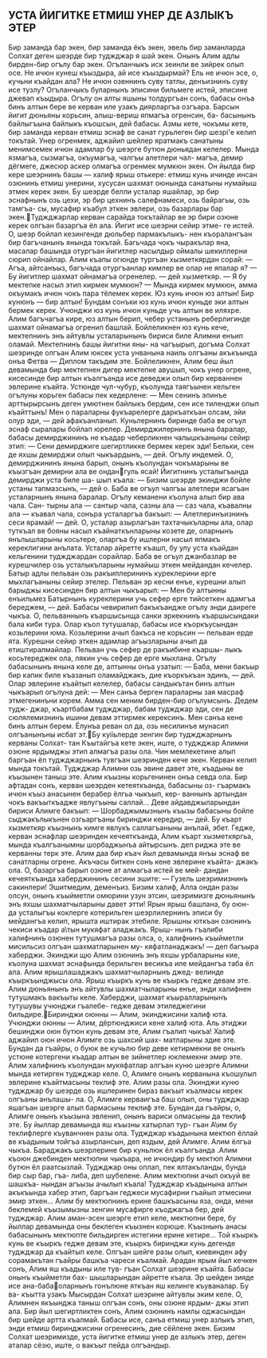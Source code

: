 ## УСТА ЙИГИТКЕ ЕТМИШ УНЕР ДЕ АЗЛЫКЪ ЭТЕР

Бир заманда бар экен, бир заманда ёкъ экен, эвель бир заманларда Солхат деген шеэрде бир туджджар я шай экен. Онынъ Алим адлы бирден-бир огълу бар экен. Огъланчыкъ иск зеинли ве зийрек олып осе. Не ичюн кунеш къыздыра, ай исе къыздырмай? Ель не ичюн эсе, о, кучьни къайдан ала? Не ичюн озеннинъ суву татлы, денъизнинъ суву исе тузлу? Огъланчыкъ буларнынъ эписини бильмеге истей, эписине джевап къыдыра.
Огълу он алты яшыны толдургъан сонъ, бабасы онъа бинъ алтын бере ве керван иле узакъ диярларгъа озгъара. Барсын йигит дюньяны корьсин, алыш-вериш япмагъа огренсин, ба- басынынъ байлыгъына байлыкъ къошсын, дей бабасы. Азмы кете, чокъмы кете, бир заманда керван етмиш эснаф ве санат гурьлеген бир шезрі'е келип токътай.
Унер огренмек, аджайип шейлер яратмакъ санатыны менимсемек ичюн адамлар бу шеэрге бутюн дюньядан келелер. Мында язмагъа, сызмагъа, окъумагъа, чалгъы алетлери чал- магъа, демир дёгмеге, джесюр аскер олмагъа огренмек мумкюн экен. Он йылда бир кере шеэрнинъ башы — халиф ярыш отькере: етмиш кунь ичинде инсан озюнинъ етмиш унерини, хусусан шахмат оюнында санатыны нумайыш этмек керек экен.
Бу шеэрде белли усталар яшайлар, эр бир эснафнынъ озь цехи, эр бир цехнинъ салефнамеси, озь байрагьы, озь тамгъа- сы, мусафир къабул эткен эвлери, озь базарлары бар экен.Туджджарлар керван сарайда токътайлар ве эр бири озюне керек олгъан базаргъа ёл ала. Йигит исе шеэрни сейир этме- ге истей. О, шеэр бойлап кезингенде дюльбер пармакълыкъ- нен къоралангъан бир багъчанынъ янында токътай. Багьчада чокъ чыракълар яна, масалар башында отургъан йигитлер насылдыр оймалы шекиллерни сюрип ойнайлар. Алим къапы огюнде тургъан хызметкярдан сорай:
— Агъа, айтсанъыз, багъчада отургъанлар кимлер ве олар не япалар я?
— Бу йигитлер шахмат ойнамагъа огренелер. — дей хызметкяр.
— Я бу мектепке насыл этип кирмек мумкюн?
— Мында кирмек мумкюн, амма окъумакъ ичюн чокъ пара тёлемек керек. Юз кунь ичюн юз алтын! Бир кунюнъ — бир алтын! Бундам сонъки юз кунь ичюн куньде эки алтын бермек керек. Учюнджи юз кунь ичюн куньде учь алтын ве иляхре.
Алим багъчагъа кире, юз алтын берип, чебер устанынъ реберлигинде шахмат ойнамагъа огренип башлай. Бойлеликнен юз кунь кече, мектепнинъ энъ айтувлы усталарынынъ бириси биле Алимни енъип оламай. Мектепнинъ башы йигитни яны- на чагъырып, догъма Солхат шеэринде олгъан Алим юксек уста унванына наиль олгъаны акъкъында онъа Фетва — Диплом такъдим эте.
Бойлеликнен, Алим беш йыл девамында бир мектепнен дигер мектепке авушып, чокъ унер огрене, кисесинде бир алтын къалгъанда исе деведжи олып бир керваннен эвлерине къайта. Устюнде чул-чубур, къолунда таягъынен кельген огълуны корьген бабасы пек кедерлене:
— Мен сенинъ элинъе арттырырсынъ деген умютнен байлыкъ бердим, сен исе тиленджи олып къайттынъ! Мен о параларны фукъарелерге даркъаткъан олсам, эйи олур эди, — дей афакъанланып.
Куньлернинъ биринде баба ве огъул эснаф сыралары бойлап юрелер. Демирджилернинъ янына баралар, бабасы демирджининъ не къадар чеберликнен чалышкъаныны сейир этип:
— Сени демирджиге шегиртликке бермек керек эди! Бельки, сен де яхшы демирджи олып чыкъардынъ, — дей.
Огълу индемей. О, демирджининъ янына барып, онынъ къолундан чокъмарыны ве къызгъан демирни ала ве ондангуль ясай! Йигитнинъ усталыгъында демирджи уста биле ша- шып къала:
— Бизим шеэрде экинджи бойле устаны тапмазсынъ, — дей о.
Баба ве огъул чалгъы алетлери ясагъан усталарнынъ янына баралар. Огълу кеманени къолуна алып бир ава чала. Сан- тырны ала — сантыр чала, сазны ала — саз чала, къавалны ала — къавал чала, сонъра усталаргъа бакъып:
— Алетлеринъизнинъ сеси ярамай! — дей.
О, усталар азырлагъан тахтачыкъларны ала, олар туткъал ве бояны насыл къайнаткънларыны козете де, оларнынъ янълышларыны косьтере, оларгъа бу ишлерни насыл япмакъ кереклигини анълата. Усталар айретте къашп, бу улу уста къайдан кельгенини туджджардан сорайлар.
Баба ве огъул джанбазлар ве курешчилер озь усталыкъларыны нумайыш эткен мейдандан кечелер. Батыр адлы пельван озь ракъиплерининъ куреклерини ерге мыхлагъаныны сейир этелер. Пельван эр кесни енъе, курешни алып барыджы кисесинден бир алтын чыкъарып:
— Мен бу алтынны енъильмез Батырнынъ куреклерини учь сефер ерге тийсеткен адамгъа береджем, — дей.
Бабасы чевирилип бакъкъандже огълу энди даиреге чыкъа. О, пельваннынъ къаршысьнща санки эркекнинъ къаршысындаки бала киби тура. Олар къол тутушалар, бабасы исе къоркъусындан козьлерини юма. Козьлерини ачып бакъса не корьсин — пельван ерде ята. Курешни сейир эткен адамлар агъызларыны ачып да етиштиралмайлар. Пельван учь сефер де ракъибине къаршы- лыкъ косьтереджек ола, лякин учь сефер де ерге мыхлана.
Огълу бабасынынъ янына келе де, алтынны онъа узатып:
— Баба, мени бакъыр бир капик биле къазанып оламайджакъ, дие къоркъкъан эдинъ, — дей.
Олар эвлерине къайтып келелер, бабасы сандыкътан бинъ алтын чыкъарып огълуна дей:
— Мен санъа берген параларны зая масраф этмегенинъни корем. Амма сен меним бирден-бир огълумсынъ. Дедем тудж- джар, къартбабам туджджар, бабам туджджар эди, сен де сюлялемизнинъ ишини девам эттирмек керексинъ. Мен санъа кене бинъ алтын берем. Ёлунъа реван ол да, озь несилинъе мунасип олгъанынъны исбат эт.Бу куііьлерде зенгин бир туджджарнынъ керваны Солхат- тан Къытайгъа кете экен, иште, о туджджар Алимни озюне ярдымджы этип алмагъа разы ола.
Чин мемлекетине алып баргъан ёл туджджарнынъ тувгъан шеэринден кече экен. Керван келип мында токътай. Туджджар Алимни озь эвине давет эте, къадыны ве къызынен таныш эте. Алим къызны корьгенинен онъа севда ола. Бир афтадан сонъ, керван шеэрден кетеяткъанда, бабасыны оз- гъармакъ ичюн къыз анасынен берабер ёлгьа чыкъып, кер- ваннынъ артындан чокъ вакъыткъадже явлугъыны саллай... Деве айдавджыларындан бириси Алимге бакъып:
— Шорбаджымызнынъ къызы бабасыны бойле сыджакълыкънен озгьаргъаны биринджи кередир, — дей. Бу къарт хызметкяр къызнынъ кимге явлукъ саллагъаныны анълай, эбет.
Гедже, керван эснафлар шеэринден кечеяткъанда, Алим къарт хызметкяргьа, мында къалгъанымны шорбаджынъа айтырсынъ. деп риджа эте ве керванны терк эте.
Алим даа бир къач йыл девамында янъы эснаф ве санатларны огрене. Акъчасы биткен сонъ кене эвлерине къайта- джакъ ола. О, базаргъа барып озюне ат алмагъа истей ве мей- дандан кечеяткъанда хаберджининъ сесини эшите:
— Гузель шеэримизнинъ сакинлери! Эшитмедим, деменъиз. Бизим халиф, Алла ондан разы олсун, онынъ къыйметли омюрини узун этсин, шеэримизге дюньянынъ энъ яхшы шахматчыларыны давет этти! Ярын ярыш башлана, бу оюн- да усталыгъы коклерге котерильген шеэрлилернинъ эписи бу мейдангъа келип, ярышта иштирак этебиле. Ярышны юткъан озюнинъ чекиси къадар а\тын мукяфат аладжакъ. Ярыш- нынъ гъалиби халифнинъ озюнен тутушмагъа разы олса, о, халифнинъ къыйметли мисильсиз олгъан шахматларынен му- кяфатланаджакъ! — деп багъыра хаберджи.
Экинджи щю Алим озюнинъ энъ яхшы урбаларыны кие, къолуна шахмат эснафында берильген весикъа иле мейдангъа таба ёл ала. Алим ярышлашаджакъ шахматчыларнынъ джед- велинде къыркъынджысы ола. Ярыш къыркъ кунь ве къыркъ гедже девам эте. Алим дюньянынъ энъ айтувлы шахматчыларыны енъе, энди халифнен тутушмакъ вакъыты келе. Хаберджи, шахмат къыралларынынъ тутушувы учюнджи гъалебе- гедже девам этиледжегини бильдире.Биринджи оюнны — Алим, экинджисини халиф юта. Учюнджи оюнны — Алим, дёртюнджиси кене халиф юта. Аль этиджи бешинджи оюн бутюн кунь девам эте, Алим гъалип чыкъа! Халиф аджайип оюн ичюн Алимге озь шахсий шах- матларыны эдие эте. Бундан да гъайры, о буюк ве кучьлю бир деве кетирмекни ве онынъ устюне котергени къадар алтын ве зийнетлер юклемекни эмир эте.
Алим халифнинъ къолундан мукяфатлар алгъан куню шеэрге Алимни мында кетирген туджджар келе. О, Алимге онынъ керванына къошулып эвлерине къайтмасыны теклиф эте. Алим разы ола. Экинджи куню туджджар бу шеэрде озь ишлеринен бираз вакъыт къалмасы керек олгъаны анълашы- ла. О, Алимге керваигъа баш олып, оны туджджар яшагъан шеэрге алып бармасыны теклиф эте. Бундан да гъайры, о, Алимге онынъ къызына эвленип, онынъ вариси олмасыны да теклиф эте. Бу йыллар девамында яш къызны хатырлап тур- гъан А\им бу теклифлерге къуванчнен разы ола. Туджджар къадынына мектюп ёллай ве къадыным тойгъа азырлансын, деп яздым, дей Алимге.
Алим ёлгъа чыкъа. Бараджакъ шеэрлерине бир куньлюк ёл къалгъанда .Алим къоюн джебинден мектюпни чыкъара, не ичюндир бу мектюп Алимни бутюн ёл раатсызлай. Туджджар оны оплап, пек ялтакъланды, бунда бир сыр бар, гъа- либа, деп шубелене. Алим мектюпни ачып окъуй ве шашкъа- нындан агъызы ачылып къала! Туджджар къадынына алтын акъкъында хабер этип, баргъан геджеси мусафирни гъайып этмесини эмир эткен...
Алим бу мектюпнинъ ерине башкъасыны яза, онда, мени беклемей къызымызны зенгин мусафирге къоджагъа бер, дей туджджар. Алим аман-эсен шеэрге етип келе, мектюпни бере, бу йыллар девамында оны беклеген къызнен корюше. Къызнынъ анасы бабасынынъ мектюпте бильдирген истегини ерине кетире... Той къыркъ кунь ве къыркъ гедже девам эте, къыркъ биринджи кунь дегенде туджджар да къайтып келе. Олгъан шейге разы олып, киевинден афу сорамакътан гъайры башкъа чареси къалмай.
Арадан ярым йыл кечкен сонъ, Алим яш къадыны иле тув- гъан Солхат шеэрине къайта. Бабасы онынъ къыйметли бах- шышларындан айретте къала. Эр шейден зияде исе ана-бабаоларнынъ гонълюне яткъан яш келинге къуваналар. Бу ва- къытта узакъ Мысырдан Солхат шеэрине айтувлы эким келе. О, Алимнен якъынджа таныш олгъан сонъ, оны озюне ярдым- джы этип ала. Бир йыл шегиртликтен сонъ, Алим озюнинъ намлы оджасындан бир шейде артта къалмай. Бабасы исе, санъа етмиш унер азлыкъ этип, энди етмиш биринджисини огренесинъ, дие сёйлене экен.
Бизим Солхат шеэримизде, уста йигитке етмиш унер де азлыкъ этер, деген аталар сёзю, иште, о вакъыт пейда олгъандыр.
